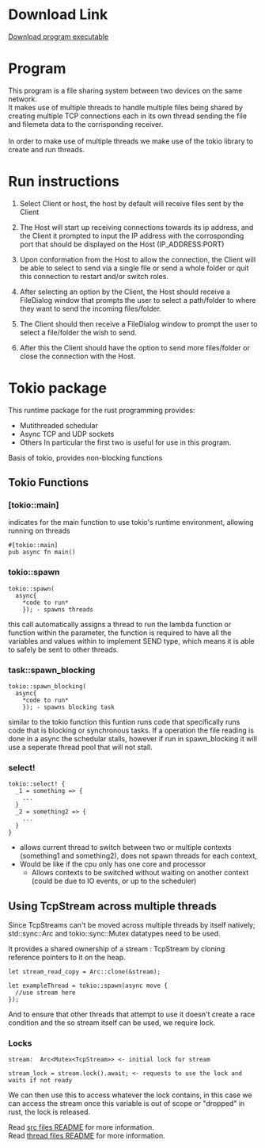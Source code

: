 <!-- ## ./src/main.rs
  Runs either host or client selected by user

## ./src/host.rs
  The running "server" of the first device,
  accepts all network addresses for now

## ./src/client.rs
  Connects to the server of the first device,
  connects via TCP IPv4 ip address -->

# Download Link
[Download program executable](https://raw.githubusercontent.com/JuicedCooky/p2p_file_transfer/main/p2p.exe)

# Program
This program is a file sharing system between two devices on the same network. <br />
It makes use of multiple threads to handle multiple files being shared by creating multiple TCP connections each in its own thread sending the file and filemeta data to the corrisponding receiver.
<br /><br />
In order to make use of multiple threads we make use of the tokio library to create and run threads.

# Run instructions
1. Select Client or host, the host by default will receive files sent by the Client

2. The Host will start up receiving connections towards its ip address, and the Client it prompted to input the IP address with the corrosponding port that should be displayed on the Host (IP_ADDRESS:PORT)

3. Upon conformation from the Host to allow the connection, the Client will be able to select to send via a single file or send a whole folder or quit this connection to restart and/or switch roles. 

4. After selecting an option by the Client, the Host should receive a FileDialog window that prompts the user to select a path/folder to where they want to send the incoming files/folder.

5. The Client should then receive a FileDialog window to prompt the user to select a file/folder the wish to send.

6. After this the Client should have the option to send more files/folder or close the connection with the Host.

# Tokio package
This runtime package for the rust programming provides:
  - Mutithreaded schedular
  - Async TCP and UDP sockets
  - Others
In particular the first two is useful for use in this program.

Basis of tokio, provides non-blocking functions

## Tokio Functions

### [tokio::main]
indicates for the main function to use tokio's runtime environment, allowing running on threads
```
#[tokio::main]
pub async fn main()
```

### tokio::spawn
```
tokio::spawn(
  async{
    *code to run*
    }); - spawns threads
```
this call automatically assigns a thread to run the lambda function or function within the parameter,
the function is required to have all the variables and values within to implement SEND type, which means it is able to safely be sent to other threads.

### task::spawn_blocking
```
tokio::spawn_blocking(
  async{
    *code to run*
    }); - spawns blocking task
```
similar to the tokio function this funtion runs code that specifically runs code that is blocking or synchronous tasks.
If a operation the file reading is done in a async the schedular stalls, however if run in spawn_blocking it will use a seperate thread pool that will not stall.


### select!
```
tokio::select! {
  _1 = something => {
    ...
  }
  _2 = something2 => {
    ...
  }
}
```
- allows current thread to switch between two or multiple contexts (something1 and something2), does not spawn threads for each context, 
- Would be like if the cpu only has one core and processor
  - Allows contexts to be switched without waiting on another context (could be due to IO events, or up to the scheduler)


## Using TcpStream across multiple threads
Since TcpStreams can't be moved across multiple threads by itself natively; std::sync::Arc and tokio::sync::Mutex datatypes need to be used.

It provides a shared ownership of a stream : TcpStream by cloning reference pointers to it on the heap.
```
let stream_read_copy = Arc::clone(&stream);

let exampleThread = tokio::spawn(async move {
  //use stream here
});
```

And to ensure that other threads that attempt to use it doesn't create a race condition and the so stream itself can be used, we require lock.

### Locks
```
stream:  Arc<Mutex<TcpStream>> <- initial lock for stream

stream_lock = stream.lock().await; <- requests to use the lock and waits if not ready
```
We can then use this to access whatever the lock contains, in this case we can access the stream once this variable is out of scope or "dropped" in rust, the lock is released.

Read [src files README](./src/) for more information.
<br />
Read [thread files README](./src/thread/) for more information.
